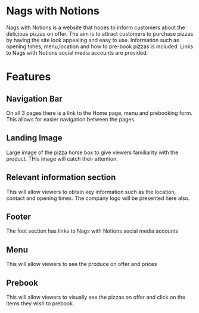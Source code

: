 # Nags with Notions

Nags with Notions is a website that hopes to inform customers about the delicious
pizzas on offer. The aim is to attract customers to purchase pizzas by having
the site look appealing and easy to use. Information such as opening times, menu,location
and how to pre-book pizzas is included. Links to Nags with Notions social media accounts 
are provided. 

# Features

## Navigation Bar

On all 3 pages there is a link to the Home page, menu and prebooking form. 
This allows for easier navigation between the pages.

## Landing Image

Large image of the pizza horse box to give viewers familiarity with the product.
THis image will catch their attention.

## Relevant information section

This will allow viewers to obtain key information such as the location, contact and opening
times. The company logo will be presented here also. 

## Footer

The foot section has links to Nags with Notions social media accounts

## Menu

This will allow viewers to see the produce on offer and prices

## Prebook

This will allow viewers to visually see the pizzas on offer and click on the items
they wish to prebook.
